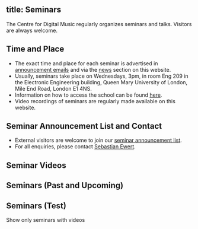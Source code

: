 title: Seminars
---------

The Centre for Digital Music regularly organizes seminars and talks. Visitors are always welcome. 

Time and Place
--------

* The exact time and place for each seminar is advertised in <a href="http://www.lists.qmul.ac.uk/sympa/info/eecs-c4dm-seminars">announcement emails</a> and via the <a href="/news/">news</a> section on this website.
* Usually, seminars take place on Wednesdays, 3pm, in room Eng 209 in the Electronic Engineering building, Queen Mary University of London, Mile End Road, London E1 4NS.
* Information on how to access the school can be found <a href="http://www.eecs.qmul.ac.uk/contact-us">here</a>.
* Video recordings of seminars are regularly made available on this website.

Seminar Announcement List and Contact
--------
* External visitors are welcome to join our <a href="http://www.lists.qmul.ac.uk/sympa/info/eecs-c4dm-seminars">seminar announcement list</a>.
* For all enquiries, please contact <a href="http://www.eecs.qmul.ac.uk/people/view/21068/sebastian-ewert">Sebastian Ewert</a>.

Seminar Videos
--------
<!--%
from datetime import datetime
posts = [p for p in pages if "post" in p] # get all blog post pages
posts.sort(key=lambda p: p.get("date"), reverse=True) # sort post pages by date
for p in posts:
    if (('seminar' in p.post.lower()) and ('video' in p.post.lower()) and ('available' in p.post.lower()) ):
       date = datetime.strptime(p.date, "%Y-%m-%d").strftime("%Y-%m-%d")
       poststring = p.post.replace('C4DM Seminar - ','')
       poststring = poststring.replace('C4DM Seminar','')
       print "* %s: [%s](%s)" % (date,poststring, p.url) # markdown list item
%-->


Seminars (Past and Upcoming)
--------
<!--%
from datetime import datetime
posts = [p for p in pages if "post" in p] # get all blog post pages
posts.sort(key=lambda p: p.get("date"), reverse=True) # sort post pages by date
for p in posts:
    if 'seminar' in p.post.lower():
       date = datetime.strptime(p.date, "%Y-%m-%d").strftime("%Y-%m-%d")
       poststring = p.post.replace('C4DM Seminar - ','')
       poststring = poststring.replace('C4DM Seminar','')
       print "* %s: [%s](%s)" % (date,poststring, p.url) # markdown list item
%-->

Seminars (Test)
--------
<span class="spanLink" onclick="elements = document.getElementsByClassName('sem_no_video');for (var i = 0; i < elements.length; i++) {elements[i].style.display = elements[i].style.display == 'inline' ? 'none' : 'inline';}">Show only seminars with videos</span>
<ol>
<!--%
from datetime import datetime
posts = [p for p in pages if "post" in p] # get all blog post pages
posts.sort(key=lambda p: p.get("date"), reverse=True) # sort post pages by date
for p in posts:
    if 'seminar' in p.post.lower():
       date = datetime.strptime(p.date, "%Y-%m-%d").strftime("%Y-%m-%d")
       poststring = p.post.replace('C4DM Seminar - ','')
       poststring = poststring.replace('C4DM Seminar','')
       if (('seminar' in p.post.lower()) and ('video' in p.post.lower()) and ('available' in p.post.lower()) ):
          print "<il class="sem_with_video">%s: [%s](%s)<\li>" % (date,poststring, p.url) # html list item
       else:
          print "<il class="sem_no_video">%s: [%s](%s)<\li>" % (date,poststring, p.url) # html list item
%-->
</ol>

